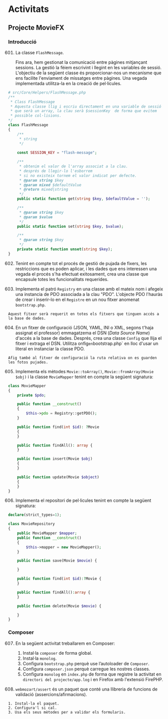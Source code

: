 # Activitats

## Projecte MovieFX 

### Introducció

601. La classe `FlashMessage`. 
     
     Fins ara, hem gestionat la comunicació entre pàgines mitjançant sessions. 
     La gestió la fèiem escrivint i llegint en les variables de sessió. L'objectiu de la següent classe és proporcionar-nos un mecanisme que ens facilite l'enviament de missatges entre pàgines. Una vegada implementada utilitza-la en la creació de pel·lícules.

```php
# src/Core/Helpers/FlashMessage.php
/**
 * Class FlashMessage
 * Aquesta classe llig i escriu directament en una variable de sessió 
 * que serà un array, la clau serà $sessionKey  de forma que evitem 
 * possible col·lisions.
*/
class FlashMessage
{
    /**
     * string
     */
    
    const SESSION_KEY = "flash-message";

    /**
     * obtenim el valor de l'array associat a la clau.
     * després de llegir-lo l'esborrem
     * si no existeix tornem el valor indicat per defecte.
     * @param string $key
     * @param mixed $defaultValue
     * @return mixed|string
     */
    public static function get(string $key, $defaultValue = '');

    /**
     * @param string $key
     * @param $value
     */
    public static function set(string $key, $value);

    /**
     * @param string $key
     */
    private static function unset(string $key);      
}
```

602.  Tenint en compte tot el procés de gestió de pujada de fixers, les restriccions que es poden aplicar, i les dades que ens interessen una vegada el procés s'ha efectuat exitosament, crea una classe que encapsule totes les funcionalitats requerides.

603. Implementa el patró `Registry` en una classe amb el mateix nom i afegeix una instancia de PDO associada a la 
clau "PDO". L'objecte PDO l'hauràs de crear i inserir-lo en el `Registre` en un nou fitxer anomenat `bootstrap.php`.

    Aquest fitxer serà requerit en totes els fitxers que tinguen accés a la base de dades.

604. En un fitxer de configuració (JSON, YAML, INI o XML, segons t'haja assignat el professor) emmagatzema el DSN (_Data Source Name_) d'accés a la base de dades. Després, crea una classe `Config` que llija el fitxer i extraga el DSN. Utilitza onfig` en `bootstrap.php` en lloc d'usar un literal en instanciar la classe PDO.

    Afig també al fitxer de configuració la ruta relativa on es guarden les fotos pujades.

605. Implementa els mètodes `Movie::toArray()`, `Movie::fromArray(Movie $obj)` i la classe `MovieMapper` tenint en compte la següent signatura:

```php
class MovieMapper
{
    private $pdo;

    public function __construct()
    {
        $this->pdo = Registry::getPDO();
    }

    public function find(int $id): ?Movie
    {
    }

    public function findAll(): array {
    }

    public function insert(Movie $obj)
    {
    }

    public function update(Movie $object)
    {
    }
}
```

606. Implementa el repositori de pel·licules tenint en compte la següent signatura:

```php
declare(strict_types=1);

class MovieRepository
{
    public MovieMapper $mapper;
    public function __construct()
    {
        $this->mapper = new MovieMapper();
    }

    public function save(Movie $movie) {

    }

    public function find(int $id):?Movie {
    }

    public function findAll():array {        
    }

    public function delete(Movie $movie) {

    }
}
```

### Composer

607.   En la següent activitat treballarem en Composer:

       1. Instal·la `composer` de forma global. 
       2. Instal·la `monolog`.
       3. Configura `bootstrap.php` perquè use l’autoloader de `Composer`.
       4. Configura `composer.json` perquè carregue les nostres classes.
       5. Configura `monolog` en `index.php` de forma que registre la activitat en `directori del projecte/app.log` i en Firefox amb l'extensió FirePHP.

608.   `webmozart/assert` és un paquet que conté una llibreria de funcions de validació (assercions/afirmacions).

    1. Instal·la el paquet.
    2. Configura'l si cal.
    3. Usa els seus mètodes per a validar els formularis.
    


